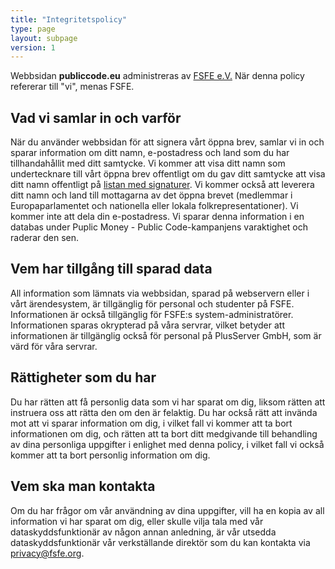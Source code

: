```yaml
---
title: "Integritetspolicy"
type: page
layout: subpage
version: 1
---
```

Webbsidan **publiccode.eu** administreras av [FSFE e.V.](https://fsfe.org/about/legal/imprint.html) När denna
policy refererar till "vi", menas FSFE.

## Vad vi samlar in och varför

När du använder webbsidan för att signera vårt öppna brev, samlar vi
in och sparar information om ditt namn, e-postadress och land som du
har tillhandahållit med ditt samtycke. Vi kommer att visa ditt
namn som undertecknare till vårt öppna brev offentligt om du gav ditt samtycke
att visa ditt namn offentligt på [listan med signaturer](/openletter/all-signatures). Vi kommer
också att leverera ditt namn och land till mottagarna av det öppna
brevet (medlemmar i Europaparlamentet och nationella eller lokala
folkrepresentationer). Vi kommer inte att dela din e-postadress. Vi
sparar denna information i en databas under Puplic Money - Public
Code-kampanjens varaktighet och raderar den sen.

## Vem har tillgång till sparad data

All information som lämnats via webbsidan, sparad på webservern eller i
vårt ärendesystem, är tillgänglig för personal och studenter på FSFE.
Informationen är också tillgänglig för FSFE:s system-administratörer.
Informationen sparas okrypterad på våra servrar, vilket betyder att
informationen är tillgänglig också för personal på PlusServer GmbH,
som är värd för våra servrar.

## Rättigheter som du har

Du har rätten att få personlig data som vi har sparat om dig, liksom
rätten att instruera oss att rätta den om den är felaktig. Du har
också rätt att invända mot att vi sparar information om dig, i vilket
fall vi kommer att ta bort informationen om dig, och rätten att ta
bort ditt medgivande till behandling av dina personliga uppgifter i
enlighet med denna policy, i vilket fall vi också kommer att ta bort
personlig information om dig.

## Vem ska man kontakta

Om du har frågor om vår användning av dina uppgifter, vill ha en kopia
av all information vi har sparat om dig, eller skulle vilja tala med
vår dataskyddsfunktionär av någon annan anledning, är vår utsedda
dataskyddsfunktionär vår verkställande direktör som du kan kontakta
via [privacy@fsfe.org](mailto:privacy@fsfe.org).
